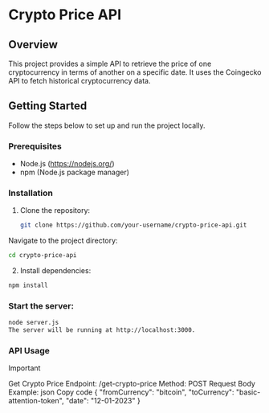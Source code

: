 # Crypto Price API

## Overview

This project provides a simple API to retrieve the price of one cryptocurrency in terms of another on a specific date. It uses the Coingecko API to fetch historical cryptocurrency data.

## Getting Started

Follow the steps below to set up and run the project locally.

### Prerequisites

- Node.js (https://nodejs.org/)
- npm (Node.js package manager)

### Installation

1. Clone the repository:
   ```bash
   git clone https://github.com/your-username/crypto-price-api.git
   ```
Navigate to the project directory:
```bash
cd crypto-price-api
```

2. Install dependencies:
```bash
npm install
```

### Start the server:
```bash
node server.js
The server will be running at http://localhost:3000.
```

### API Usage
>[!IMPORTANT]
>Get Crypto Price
>Endpoint: /get-crypto-price
>Method: POST
>Request Body Example:
json
Copy code
{
  "fromCurrency": "bitcoin",
  "toCurrency": "basic-attention-token",
  "date": "12-01-2023"
}

